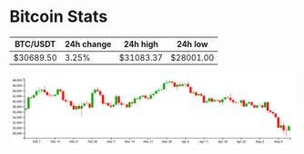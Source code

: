 # Bitcoin Stats

BTC/USDT|24h change|24h high|24h low|
|---|---|---|---|
|$30689.50|3.25%|$31083.37|$28001.00|

<img src="./chart.svg">
